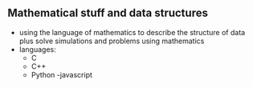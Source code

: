 ## Mathematical stuff and data structures
- using the language of mathematics to describe the structure of data plus solve simulations and problems using mathematics
- languages:
    - C
    - C++
    - Python
    -javascript